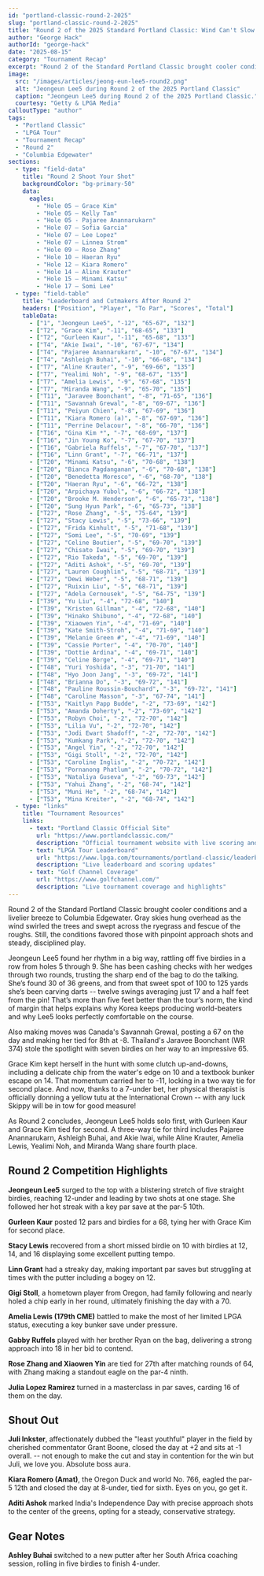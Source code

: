 ```yaml
---
id: "portland-classic-round-2-2025"
slug: "portland-classic-round-2-2025"
title: "Round 2 of the 2025 Standard Portland Classic: Wind Can't Slow Jeongeun Lee5's Streak, Jaravee Boonchant's 65, and a Yellow Tutu?"
author: "George Hack"
authorId: "george-hack"
date: "2025-08-15"
category: "Tournament Recap"
excerpt: "Round 2 of the Standard Portland Classic brought cooler conditions and a livelier breeze to Columbia Edgewater."
image:
  src: "/images/articles/jeong-eun-lee5-round2.png"
  alt: "Jeongeun Lee5 during Round 2 of the 2025 Portland Classic"
  caption: "Jeongeun Lee5 during Round 2 of the 2025 Portland Classic."
  courtesy: "Getty & LPGA Media"
calloutType: "author"
tags:
  - "Portland Classic"
  - "LPGA Tour"
  - "Tournament Recap"
  - "Round 2"
  - "Columbia Edgewater"
sections:
  - type: "field-data"
    title: "Round 2 Shoot Your Shot"
    backgroundColor: "bg-primary-50"
    data:
      eagles:
        - "Hole 05 – Grace Kim"
        - "Hole 05 – Kelly Tan"
        - "Hole 05 - Pajaree Anannarukarn"
        - "Hole 07 – Sofia Garcia"
        - "Hole 07 – Lee Lopez"
        - "Hole 07 – Linnea Strom"
        - "Hole 09 – Rose Zhang"
        - "Hole 10 – Haeran Ryu"
        - "Hole 12 – Kiara Romero"
        - "Hole 14 – Aline Krauter"
        - "Hole 15 – Minami Katsu"
        - "Hole 17 – Somi Lee"
  - type: "field-table"
    title: "Leaderboard and Cutmakers After Round 2"
    headers: ["Position", "Player", "To Par", "Scores", "Total"]
    tableData:
      - ["1", "Jeongeun Lee5", "-12", "65-67", "132"]
      - ["T2", "Grace Kim", "-11", "68-65", "133"]
      - ["T2", "Gurleen Kaur", "-11", "65-68", "133"]
      - ["T4", "Akie Iwai", "-10", "67-67", "134"]
      - ["T4", "Pajaree Anannarukarn", "-10", "67-67", "134"]
      - ["T4", "Ashleigh Buhai", "-10", "66-68", "134"]
      - ["T7", "Aline Krauter", "-9", "69-66", "135"]
      - ["T7", "Yealimi Noh", "-9", "68-67", "135"]
      - ["T7", "Amelia Lewis", "-9", "67-68", "135"]
      - ["T7", "Miranda Wang", "-9", "65-70", "135"]
      - ["T11", "Jaravee Boonchant", "-8", "71-65", "136"]
      - ["T11", "Savannah Grewal", "-8", "69-67", "136"]
      - ["T11", "Peiyun Chien", "-8", "67-69", "136"]
      - ["T11", "Kiara Romero (a)", "-8", "67-69", "136"]
      - ["T11", "Perrine Delacour", "-8", "66-70", "136"]
      - ["T16", "Gina Kim *", "-7", "68-69", "137"]
      - ["T16", "Jin Young Ko", "-7", "67-70", "137"]
      - ["T16", "Gabriela Ruffels", "-7", "67-70", "137"]
      - ["T16", "Linn Grant", "-7", "66-71", "137"]
      - ["T20", "Minami Katsu", "-6", "70-68", "138"]
      - ["T20", "Bianca Pagdanganan", "-6", "70-68", "138"]
      - ["T20", "Benedetta Moresco", "-6", "68-70", "138"]
      - ["T20", "Haeran Ryu", "-6", "66-72", "138"]
      - ["T20", "Arpichaya Yubol", "-6", "66-72", "138"]
      - ["T20", "Brooke M. Henderson", "-6", "65-73", "138"]
      - ["T20", "Sung Hyun Park", "-6", "65-73", "138"]
      - ["T27", "Rose Zhang", "-5", "75-64", "139"]
      - ["T27", "Stacy Lewis", "-5", "73-66", "139"]
      - ["T27", "Frida Kinhult", "-5", "71-68", "139"]
      - ["T27", "Somi Lee", "-5", "70-69", "139"]
      - ["T27", "Celine Boutier", "-5", "69-70", "139"]
      - ["T27", "Chisato Iwai", "-5", "69-70", "139"]
      - ["T27", "Rio Takeda", "-5", "69-70", "139"]
      - ["T27", "Aditi Ashok", "-5", "69-70", "139"]
      - ["T27", "Lauren Coughlin", "-5", "68-71", "139"]
      - ["T27", "Dewi Weber", "-5", "68-71", "139"]
      - ["T27", "Ruixin Liu", "-5", "68-71", "139"]
      - ["T27", "Adela Cernousek", "-5", "64-75", "139"]
      - ["T39", "Yu Liu", "-4", "72-68", "140"]
      - ["T39", "Kristen Gillman", "-4", "72-68", "140"]
      - ["T39", "Hinako Shibuno", "-4", "72-68", "140"]
      - ["T39", "Xiaowen Yin", "-4", "71-69", "140"]
      - ["T39", "Kate Smith-Stroh", "-4", "71-69", "140"]
      - ["T39", "Melanie Green #", "-4", "71-69", "140"]
      - ["T39", "Cassie Porter", "-4", "70-70", "140"]
      - ["T39", "Dottie Ardina", "-4", "69-71", "140"]
      - ["T39", "Celine Borge", "-4", "69-71", "140"]
      - ["T48", "Yuri Yoshida", "-3", "71-70", "141"]
      - ["T48", "Hyo Joon Jang", "-3", "69-72", "141"]
      - ["T48", "Brianna Do", "-3", "69-72", "141"]
      - ["T48", "Pauline Roussin-Bouchard", "-3", "69-72", "141"]
      - ["T48", "Caroline Masson", "-3", "67-74", "141"]
      - ["T53", "Kaitlyn Papp Budde", "-2", "73-69", "142"]
      - ["T53", "Amanda Doherty", "-2", "73-69", "142"]
      - ["T53", "Robyn Choi", "-2", "72-70", "142"]
      - ["T53", "Lilia Vu", "-2", "72-70", "142"]
      - ["T53", "Jodi Ewart Shadoff", "-2", "72-70", "142"]
      - ["T53", "Kumkang Park", "-2", "72-70", "142"]
      - ["T53", "Angel Yin", "-2", "72-70", "142"]
      - ["T53", "Gigi Stoll", "-2", "72-70", "142"]
      - ["T53", "Caroline Inglis", "-2", "70-72", "142"]
      - ["T53", "Pornanong Phatlum", "-2", "70-72", "142"]
      - ["T53", "Nataliya Guseva", "-2", "69-73", "142"]
      - ["T53", "Yahui Zhang", "-2", "68-74", "142"]
      - ["T53", "Muni He", "-2", "68-74", "142"]
      - ["T53", "Mina Kreiter", "-2", "68-74", "142"]
  - type: "links"
    title: "Tournament Resources"
    links:
      - text: "Portland Classic Official Site"
        url: "https://www.portlandclassic.com/"
        description: "Official tournament website with live scoring and information"
      - text: "LPGA Tour Leaderboard"
        url: "https://www.lpga.com/tournaments/portland-classic/leaderboard"
        description: "Live leaderboard and scoring updates"
      - text: "Golf Channel Coverage"
        url: "https://www.golfchannel.com/"
        description: "Live tournament coverage and highlights"
---
```


Round 2 of the Standard Portland Classic brought cooler conditions and a livelier breeze to Columbia Edgewater. Gray skies hung overhead as the wind swirled the trees and swept across the ryegrass and fescue of the roughs. Still, the conditions favored those with pinpoint approach shots and steady, disciplined play.

Jeongeun Lee5 found her rhythm in a big way, rattling off five birdies in a row from holes 5 through 9. She has been cashing checks with her wedges through two rounds, trusting the sharp end of the bag to do the talking. She’s found 30 of 36 greens, and from that sweet spot of 100 to 125 yards she’s been carving darts -- twelve swings averaging just 17 and a half feet from the pin! That’s more than five feet better than the tour’s norm, the kind of margin that helps explains why Korea keeps producing world-beaters and why Lee5 looks perfectly comfortable on the course. 

Also making moves was Canada's Savannah Grewal, posting a 67 on the day and making her tied for 8th at -8. Thailand's Jaravee Boonchant (WR 374) stole the spotlight with seven birdies on her way to an impressive 65. 

Grace Kim kept herself in the hunt with some clutch up-and-downs, including a delicate chip from the water's edge on 10 and a textbook bunker escape on 14. That momentum carried her to -11, locking in a two way tie for second place. And now, thanks to a 7-under bet, her physical therapist is officially donning a yellow tutu at the International Crown -- with any luck Skippy will be in tow for good measure!

As Round 2 concludes, Jeongeun Lee5 holds solo first, with Gurleen Kaur and Grace Kim tied for second. A three-way tie for third includes Pajaree Anannarukarn, Ashleigh Buhai, and Akie Iwai, while Aline Krauter, Amelia Lewis, Yealimi Noh, and Miranda Wang share fourth place.

## Round 2 Competition Highlights

**Jeongeun Lee5** surged to the top with a blistering stretch of five straight birdies, reaching 12-under and leading by two shots at one stage. She followed her hot streak with a key par save at the par-5 10th.

**Gurleen Kaur** posted 12 pars and birdies for a 68, tying her with Grace Kim for second place.  

**Stacy Lewis** recovered from a short missed birdie on 10 with birdies at 12, 14, and 16 displaying some excellent putting tempo.

**Linn Grant** had a streaky day, making important par saves but struggling at times with the putter including a bogey on 12.

**Gigi Stoll**, a hometown player from Oregon, had family following and nearly holed a chip early in her round, ultimately finishing the day with a 70.

**Amelia Lewis (179th CME)** battled to make the most of her limited LPGA status, executing a key bunker save under pressure.

**Gabby Ruffels** played with her brother Ryan on the bag, delivering a strong approach into 18 in her bid to contend.

**Rose Zhang and Xiaowen Yin** are tied for 27th after matching rounds of 64, with Zhang making a standout eagle on the par-4 ninth.

**Julia Lopez Ramirez** turned in a masterclass in par saves, carding 16 of them on the day.

## Shout Out

**Juli Inkster**, affectionately dubbed the "least youthful" player in the field by cherished commentator Grant Boone, closed the day at +2 and sits at -1 overall. -- not enough to make the cut and stay in contention for the win but Juli, we love you. Absolute boss aura.

**Kiara Romero (Amat)**, the Oregon Duck and world No. 766, eagled the par-5 12th and closed the day at 8-under, tied for sixth. Eyes on you, go get it.

**Aditi Ashok** marked India's Independence Day with precise approach shots to the center of the greens, opting for a steady, conservative strategy.

## Gear Notes

**Ashley Buhai** switched to a new putter after her South Africa coaching session, rolling in five birdies to finish 4-under.
